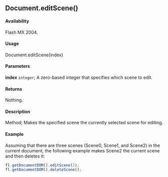 ## Document.editScene()

#### Availability

Flash MX 2004.

#### Usage

Document.editScene(index)

#### Parameters

**index** `integer`; A zero-based integer that specifies which scene to edit.

#### Returns

Nothing.

#### Description

Method; Makes the specified scene the currently selected scene for editing.

#### Example

Assuming that there are three scenes (Scene0, Scene1, and Scene2) in the current document, the following example makes Scene2 the current scene and then deletes it:

```javascript
fl.getDocumentDOM().editScene(2);
fl.getDocumentDOM().deleteScene();
```
